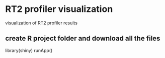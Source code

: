 # RT2 profiler visualization
visualization of RT2 profiler results
## create R project folder and download all the files
library(shiny)
runApp()
